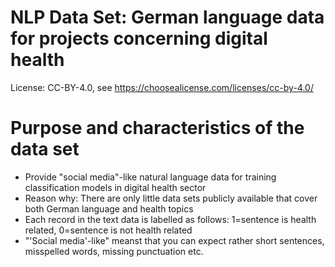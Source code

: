 # NLP Data Set: German language data for projects concerning digital health

License: CC-BY-4.0, see https://choosealicense.com/licenses/cc-by-4.0/

# Purpose and characteristics of the data set
- Provide "social media"-like natural language data for training classification models in digital health sector
- Reason why: There are only little data sets publicly available that cover both German language and health topics
- Each record in the text data is labelled as follows: 1=sentence is health related, 0=sentence is not health related
- "'Social media'-like" meanst that you can expect rather short sentences, misspelled words, missing punctuation etc.
